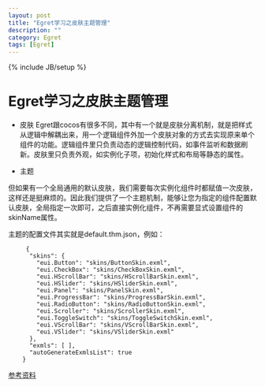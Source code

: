 ```yaml
---
layout: post
title: "Egret学习之皮肤主题管理"
description: ""
category: Egret
tags: [Egret]
---
```

{% include JB/setup %}

Egret学习之皮肤主题管理
=============

 - 皮肤
 Egret跟cocos有很多不同，其中有一个就是皮肤分离机制，就是把样式从逻辑中解耦出来，用一个逻辑组件外加一个皮肤对象的方式去实现原来单个组件的功能。逻辑组件里只负责动态的逻辑控制代码，如事件监听和数据刷新。皮肤里只负责外观，如实例化子项，初始化样式和布局等静态的属性。

 - 主题

 但如果有一个全局通用的默认皮肤，我们需要每次实例化组件时都赋值一次皮肤，这样还是挺麻烦的。因此我们提供了一个主题机制，能够让您为指定的组件配置默认皮肤，全局指定一次即可，之后直接实例化组件，不再需要显式设置组件的skinName属性。


 主题的配置文件其实就是default.thm.json，例如：

		 {
		  "skins": {
		    "eui.Button": "skins/ButtonSkin.exml",
		    "eui.CheckBox": "skins/CheckBoxSkin.exml",
		    "eui.HScrollBar": "skins/HScrollBarSkin.exml",
		    "eui.HSlider": "skins/HSliderSkin.exml",
		    "eui.Panel": "skins/PanelSkin.exml",
		    "eui.ProgressBar": "skins/ProgressBarSkin.exml",
		    "eui.RadioButton": "skins/RadioButtonSkin.exml",
		    "eui.Scroller": "skins/ScrollerSkin.exml",
		    "eui.ToggleSwitch": "skins/ToggleSwitchSkin.exml",
		    "eui.VScrollBar": "skins/VScrollBarSkin.exml",
		    "eui.VSlider": "skins/VSliderSkin.exml"
		  },
		  "exmls": [ ],
		  "autoGenerateExmlsList": true
		}

[参考资料][1]

  [1]:http://edn.egret.com/cn/article/index/id/511